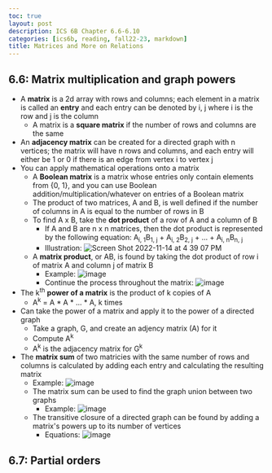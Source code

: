 ```yaml
---
toc: true
layout: post
description: ICS 6B Chapter 6.6-6.10
categories: [ics6b, reading, fall22-23, markdown]
title: Matrices and More on Relations
---
```


## 6.6: Matrix multiplication and graph powers

- A **matrix** is a 2d array with rows and columns; each element in a matrix is called an **entry** and each entry can be denoted by i, j where i is the row and j is the column
    - A matrix is a **square matrix** if the number of rows and columns are the same
- An **adjacency matrix** can be created for a directed graph with n vertices; the matrix will have n rows and columns, and each entry will either be 1 or 0 if there is an edge from vertex i to vertex j
- You can apply mathematical operations onto a matrix
    - A **Boolean matrix** is a matrix whose entries only contain elements from {0, 1}, and you can use Boolean addition/multiplication/whatever on entries of a Boolean matrix
    - The product of two matrices, A and B, is well defined if the number of columns in A is equal to the number of rows in B
    - To find A x B, take the **dot product** of a row of A and a column of B
        - If A and B are n x n matrices, then the dot product is represented by the following equation: A<sub>i, 1</sub>B<sub>1, j</sub> + A<sub>i, 2</sub>B<sub>2, j</sub> + ... + A<sub>i, n</sub>B<sub>n, j</sub>
        - Illustration: ![Screen Shot 2022-11-14 at 4 39 07 PM](https://user-images.githubusercontent.com/54915685/201797821-daa78966-a44b-4055-ae7e-1249efbed029.png)
    - A **matrix product**, or AB, is found by taking the dot product of row i of matrix A and column j of matrix B
        - Example: ![image](https://user-images.githubusercontent.com/54915685/201819646-f544e50a-9678-4a58-9361-8d2c3f7961b6.png)
        - Continue the process throughout the matrix: ![image](https://user-images.githubusercontent.com/54915685/201819707-04dad7b3-6cac-4313-9efe-c6d10550079c.png)
- The k<sup>th</sup> **power of a matrix** is the product of k copies of A
    - A<sup>k</sup> = A * A * ... * A, k times
- Can take the power of a matrix and apply it to the power of a directed graph
    - Take a graph, G, and create an adjency matrix (A) for it
    - Compute A<sup>k</sup>
    - A<sup>k</sup> is the adjacency matrix for G<sup>k</sup>
- The **matrix sum** of two matricies with the same number of rows and columns is calculated by adding each entry and calculating the resulting matrix
    - Example: ![image](https://user-images.githubusercontent.com/54915685/201821566-b4970a66-cd57-494e-a177-993cc68ac37d.png)
    - The matrix sum can be used to find the graph union between two graphs
        - Example: ![image](https://user-images.githubusercontent.com/54915685/201821798-7ef79109-1c2a-4598-a296-f388ae832bc2.png)
    - The transitive closure of a directed graph can be found by adding a matrix's powers up to its number of vertices
        - Equations: ![image](https://user-images.githubusercontent.com/54915685/201822468-d87e5b27-f031-43fa-8a4b-1737ee7b1930.png)

## 6.7: Partial orders
